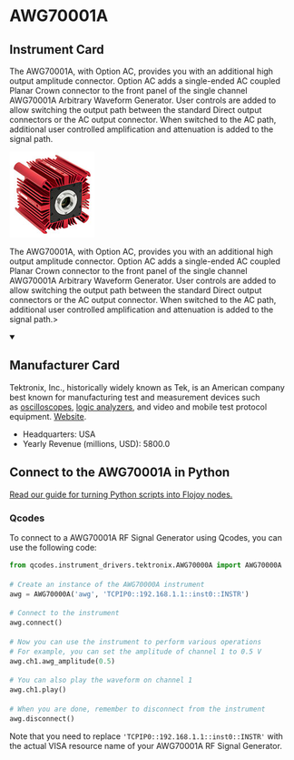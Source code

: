 
# AWG70001A

## Instrument Card

<div className="flex">

<div>

The AWG70001A, with Option AC, provides you with an additional high output amplitude connector. Option AC adds a single-ended AC coupled Planar Crown connector to the front panel of the single channel AWG70001A Arbitrary Waveform Generator. User controls are added to allow switching the output path between the standard Direct output connectors or the AC output connector. When switched to the AC path, additional user controlled amplification and attenuation is added to the signal path.

</div>

![](./AWG70001A.jpg)

</div>

The AWG70001A, with Option AC, provides you with an additional high output amplitude connector. Option AC adds a single-ended AC coupled Planar Crown connector to the front panel of the single channel AWG70001A Arbitrary Waveform Generator. User controls are added to allow switching the output path between the standard Direct output connectors or the AC output connector. When switched to the AC path, additional user controlled amplification and attenuation is added to the signal path.>

<details open>
<summary><h2>Manufacturer Card</h2></summary>

Tektronix, Inc., historically widely known as Tek, is an American company best known for manufacturing test and measurement devices such as [oscilloscopes](https://en.wikipedia.org/wiki/Oscilloscope), [logic analyzers](https://en.wikipedia.org/wiki/Logic_analyzer), and video and mobile test protocol equipment. <a href="https://www.tek.com/en">Website</a>.

<ul>
  <li>Headquarters: USA</li>
  <li>Yearly Revenue (millions, USD): 5800.0</li>
</ul>
</details>

## Connect to the AWG70001A in Python

[Read our guide for turning Python scripts into Flojoy nodes.](https://docs.flojoy.ai/custom-nodes/creating-custom-node/)


### Qcodes

To connect to a AWG70001A RF Signal Generator using Qcodes, you can use the following code:

```python
from qcodes.instrument_drivers.tektronix.AWG70000A import AWG70000A

# Create an instance of the AWG70000A instrument
awg = AWG70000A('awg', 'TCPIP0::192.168.1.1::inst0::INSTR')

# Connect to the instrument
awg.connect()

# Now you can use the instrument to perform various operations
# For example, you can set the amplitude of channel 1 to 0.5 V
awg.ch1.awg_amplitude(0.5)

# You can also play the waveform on channel 1
awg.ch1.play()

# When you are done, remember to disconnect from the instrument
awg.disconnect()
```

Note that you need to replace `'TCPIP0::192.168.1.1::inst0::INSTR'` with the actual VISA resource name of your AWG70001A RF Signal Generator.

